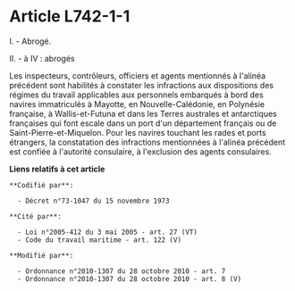 # Article L742-1-1

I. - Abrogé.

II. - à IV : abrogés

Les inspecteurs, contrôleurs, officiers et agents mentionnés à l'alinéa précédent sont habilités à constater les infractions
aux dispositions des régimes du travail applicables aux personnels embarqués à bord des navires immatriculés à Mayotte, en
Nouvelle-Calédonie, en Polynésie française, à Wallis-et-Futuna et dans les Terres australes et antarctiques françaises qui
font escale dans un port d'un département français ou de Saint-Pierre-et-Miquelon. Pour les navires touchant les rades et
ports étrangers, la constatation des infractions mentionnées à l'alinéa précédent est confiée à l'autorité consulaire, à
l'exclusion des agents consulaires.

**Liens relatifs à cet article**

	**Codifié par**:

	  - Décret n°73-1047 du 15 novembre 1973

	**Cité par**:

	  - Loi n°2005-412 du 3 mai 2005 - art. 27 (VT)
	  - Code du travail maritime - art. 122 (V)

	**Modifié par**:

	  - Ordonnance n°2010-1307 du 28 octobre 2010 - art. 7
	  - Ordonnance n°2010-1307 du 28 octobre 2010 - art. 8 (V)
